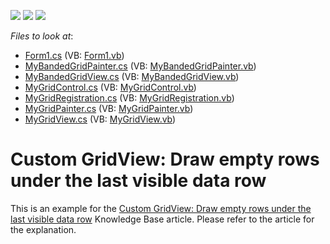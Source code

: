 <!-- default badges list -->
![](https://img.shields.io/endpoint?url=https://codecentral.devexpress.com/api/v1/VersionRange/128624337/17.2.3%2B)
[![](https://img.shields.io/badge/Open_in_DevExpress_Support_Center-FF7200?style=flat-square&logo=DevExpress&logoColor=white)](https://supportcenter.devexpress.com/ticket/details/E761)
[![](https://img.shields.io/badge/📖_How_to_use_DevExpress_Examples-e9f6fc?style=flat-square)](https://docs.devexpress.com/GeneralInformation/403183)
<!-- default badges end -->
<!-- default file list -->
*Files to look at*:

* [Form1.cs](./CS/Form1.cs) (VB: [Form1.vb](./VB/Form1.vb))
* [MyBandedGridPainter.cs](./CS/MyBandedGridView/MyBandedGridPainter.cs) (VB: [MyBandedGridPainter.vb](./VB/MyBandedGridView/MyBandedGridPainter.vb))
* [MyBandedGridView.cs](./CS/MyBandedGridView/MyBandedGridView.cs) (VB: [MyBandedGridView.vb](./VB/MyBandedGridView/MyBandedGridView.vb))
* [MyGridControl.cs](./CS/MyGridControl.cs) (VB: [MyGridControl.vb](./VB/MyGridControl.vb))
* [MyGridRegistration.cs](./CS/MyGridRegistration.cs) (VB: [MyGridRegistration.vb](./VB/MyGridRegistration.vb))
* [MyGridPainter.cs](./CS/MyGridView/MyGridPainter.cs) (VB: [MyGridPainter.vb](./VB/MyGridView/MyGridPainter.vb))
* [MyGridView.cs](./CS/MyGridView/MyGridView.cs) (VB: [MyGridView.vb](./VB/MyGridView/MyGridView.vb))
<!-- default file list end -->
# Custom GridView: Draw empty rows under the last visible data row


<p>This is an example for the <a href="https://www.devexpress.com/Support/Center/p/A1435">Custom GridView: Draw empty rows under the last visible data row</a> Knowledge Base article. Please refer to the article for the explanation.</p>

<br/>


